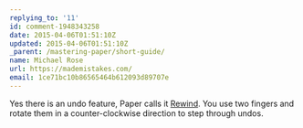 ```yaml
---
replying_to: '11'
id: comment-1948343258
date: 2015-04-06T01:51:10Z
updated: 2015-04-06T01:51:10Z
_parent: /mastering-paper/short-guide/
name: Michael Rose
url: https://mademistakes.com/
email: 1ce71bc10b86565464b612093d89707e
---
```


Yes there is an undo feature, Paper calls it [Rewind](https://wetransfer.zendesk.com/hc/en-us/articles/360001333846-Canvas-Drawing-Tools#rewind). You use two fingers and rotate them in a counter-clockwise direction to step through undos.
